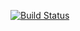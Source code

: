 [![Build Status](https://travis-ci.org/NikMargo/deposit-calc.svg?branch=master)](https://travis-ci.org/NikMargo/deposit-calc)
